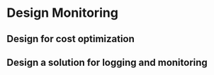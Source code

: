# Design Monitoring

## Design for cost optimization

## Design a solution for logging and monitoring
